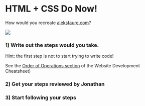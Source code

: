 # HTML + CSS Do Now!

How would you recreate [aleksfaure.com](http://aleksfaure.com/)?

![](https://cloud-n20l8ciby-hack-club-bot.vercel.app/752Zrw7q.png)

### 1) Write out the steps would you take.

Hint: the first step is not to start trying to write code!

See the [Order of Operations section](https://github.com/MaxWofford/cohort-2-curriculum/blob/master/modules/html_css/web_development_cheatsheet.md#order-of-operations) of the Website Development Cheatsheet)

### 2) Get your steps reviewed by Jonathan

### 3) Start following your steps
